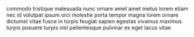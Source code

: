 commodo tristique malesuada nunc ornare amet amet metus lorem etiam nec id
volutpat ipsum orci molestie porta tempor magna lorem ornare dictumst vitae
fusce in turpis feugiat sapien egestas vivamus maximus turpis posuere turpis
nisl pellentesque pulvinar ex eget lacus vitae